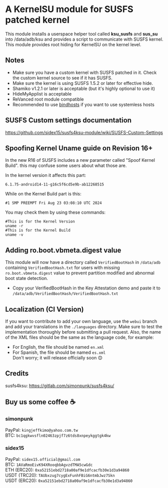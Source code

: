 # A KernelSU module for SUSFS patched kernel #

This module installs a userspace helper tool called **ksu_susfs** and **sus_su** into /data/adb/ksu and provides a script to communicate with SUSFS kernel.
This module provides root hiding for KernelSU on the kernel level.

## Notes
- Make sure you have a custom kernel with SUSFS patched in it. Check the custom kernel source to see if it has SUSFS.
- Make sure the kernel is using SUSFS 1.5.2 or later for effective hide.
- Shamiko v1.2.1 or later is acceptable (but it's highly optional to use it)
- HideMyApplist is acceptable
- ReVanced root module compatible
- Recommended to use [bindhosts](https://github.com/backslashxx/bindhosts) if you want to use systemless hosts

## SUSFS Custom settings documentation
https://github.com/sidex15/susfs4ksu-module/wiki/SUSFS-Custom-Settings

## Spoofing Kernel Uname guide on Revision 16+
In the new R16 of SUSFS includes a new parameter called "Spoof Kernel Build". this may confuse some users about what those are.

In the kernel version it affects this part:
```
6.1.75-android14-11-g16c5f6cd5e9b-ab12268515
```
While on the Kernel Build part is this:
```
#1 SMP PREEMPT Fri Aug 23 03:08:10 UTC 2024
```
You may check them by using these commands:
```
#This is for the Kernel Version
uname -r
#This is for the Kernel Build
uname -v
```

## Adding ro.boot.vbmeta.digest value
This module will now have a directory called `VerifiedBootHash` in `/data/adb` containing `VerifiedBootHash.txt` for users with missing `ro.boot.vbmeta.digest` value to prevent partition modified and abnormal boot state detection. 
- Copy your VerifiedBootHash in the Key Attestation demo and paste it to `/data/adb/VerifiedBootHash/VerifiedBootHash.txt`

## Localization (CI Version)
If you want to contribute to add your own language, use the `webui` branch and add your translations in the `./languages` directory. Make sure to test the implementation thoroughly before submitting a pull request.
Also, the name of the XML files should be the same as the language code, for example:
- For English, the file should be named `en.xml`
- For Spanish, the file should be named `es.xml` <br>
Don't worry; it will release officially soon 😊

## Credits
susfs4ksu: https://gitlab.com/simonpunk/susfs4ksu/

## Buy us some coffee ☕
### simonpunk
PayPal: `kingjeffkimo@yahoo.com.tw`
<br>BTC: `bc1qgkwvsfln02463zpjf7z6tds8xnpeykggtgk4kw`
### sidex15
PayPal: `sidex15.official@gmail.com`
<br>BTC: `1AVaRmoEivK94XRooqbbAgvzdTMA5cwGdc`
<br>ETH (ERC20): `0xa52151ebd2718a00af9e1dfcacfb30e1d3a94860`
<br>USDT (TRC20): `TAUbxzug7cygExFunhFBiG6ntmbJwz7Skn`
<br>USDT (ERC20): 
`0xa52151ebd2718a00af9e1dfcacfb30e1d3a94860`
